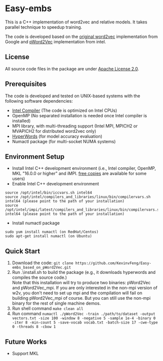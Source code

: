 # Easy-embs
This is a C++ implementation of word2vec and relative models. It takes parallel technique to speedup training. 

The code is developed based on the [original word2vec](https://code.google.com/archive/p/word2vec/)  implementation from Google and [pWord2Vec](https://github.com/IntelLabs/pWord2Vec) implementation from intel.

## License
All source code files in the package are under [Apache License 2.0](http://www.apache.org/licenses/LICENSE-2.0).

## Prerequisites
The code is developed and tested on UNIX-based systems with the following software dependencies:

- [Intel Compiler](https://software.intel.com/en-us/qualify-for-free-software) (The code is optimized on Intel CPUs)
- OpenMP (No separated installation is needed once Intel compiler is installed)
- MPI library, with multi-threading support (Intel MPI, MPICH2 or MVAPICH2 for distributed word2vec only)
- [HyperWords](https://bitbucket.org/omerlevy/hyperwords) (for model accuracy evaluation)
- Numactl package (for multi-socket NUMA systems)

## Environment Setup
* Install Intel C++ development environment (i.e., Intel compiler, OpenMP, MKL "16.0.0 or higher" and iMPI. [free copies](https://software.intel.com/en-us/qualify-for-free-software) are available for some users)
* Enable Intel C++ development environment
```
source /opt/intel/bin/iccvars.sh intel64
source /opt/intel/compilers_and_libraries/linux/bin/compilervars.sh intel64 (please point to the path of your installation)
source /opt/intel/impi/latest/compilers_and_libraries/linux/bin/compilervars.sh intel64 (please point to the path of your installation)
```
* Install numactl package
```
sudo yum install numactl (on RedHat/Centos)
sudo apt-get install numactl (on Ubuntu)
```

## Quick Start
1. Download the code: ```git clone https://github.com/KevinvFeng/Easy-embs_based_on_pWord2Vec.git```
2. Run .\install.sh to build the package (e.g., it downloads hyperwords and compiles the source code.)  
Note that this installation will try to produce two binaries: pWord2Vec and pWord2Vec_mpi. If you are only interested in the non-mpi version of w2v, you don't need to set up mpi and the compilation will fail on building pWord2Vec_mpi of course. But you can still use the non-mpi binary for the rest of single machine demos.
3. Run shell command ```make clean all```
4. Run command ```numactl ./pWord2Vec -train ./path/to/dataset -output vectors.txt -size 100 -window 8 -negative 5 -sample 1e-4 -binary 0 -iter 8 -min-count 5 -save-vocab vocab.txt -batch-size 17 -cwe-type 0 -threads 8 -cbow 1```

## Future Works
- Support MKL 
